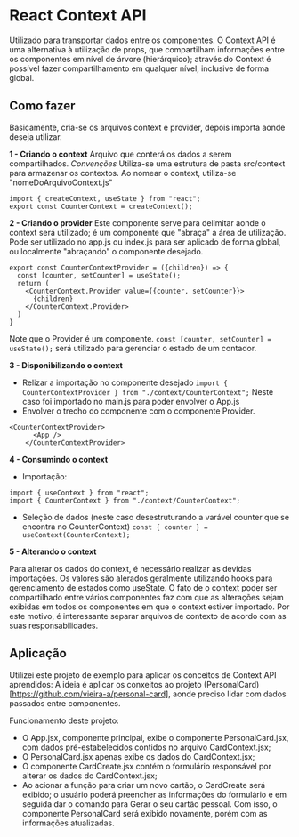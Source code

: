 # React Context API
Utilizado para transportar dados entre os componentes.
O Context API é uma alternativa à utilização de props, que compartilham informações entre os componentes em nível de árvore (hierárquico); através do Context é possível fazer compartilhamento em qualquer nível, inclusive de forma global.

## Como fazer
Basicamente, cria-se os arquivos context e provider, depois importa aonde deseja utilizar.

**1 - Criando o context**
Arquivo que conterá os dados a serem compartilhados.
*Convenções*
Utiliza-se uma estrutura de pasta src/context para armazenar os contextos.
Ao nomear o context, utiliza-se "nomeDoArquivoContext.js"

```
import { createContext, useState } from "react";
export const CounterContext = createContext();
```

**2 - Criando o provider**
Este componente serve para delimitar aonde o context será utilizado; é um componente que "abraça" a área de utilização. Pode ser utilizado no app.js ou index.js para ser aplicado de forma global, ou localmente "abraçando" o componente desejado.

```
export const CounterContextProvider = ({children}) => {
  const [counter, setCounter] = useState();
  return (
    <CounterContext.Provider value={{counter, setCounter}}>
      {children}
    </CounterContext.Provider>
  )
}
```
Note que o Provider é um componente.
`const [counter, setCounter] = useState();` será utilizado para gerenciar o estado de um contador.

**3 - Disponibilizando o context**
- Relizar a importação no componente desejado `import { CounterContextProvider } from "./context/CounterContext";` Neste caso foi importado no main.js para poder envolver o App.js
- Envolver o trecho do componente com o componente Provider.
```
<CounterContextProvider>
      <App />
    </CounterContextProvider>
```

**4 - Consumindo o context**

- Importação:
```
import { useContext } from "react";
import { CounterContext } from "./context/CounterContext";
```
- Seleção de dados (neste caso desestruturando a varável counter que se encontra no CounterContext)
`const { counter } = useContext(CounterContext);`

**5 - Alterando o context**

Para alterar os dados do context, é necessário realizar as devidas importações. Os valores são alerados geralmente utilizando hooks para gerenciamento de estados como useState.
O fato de o context poder ser compartilhado entre vários componentes faz com que as alterações sejam exibidas em todos os componentes em que o context estiver importado. Por este motivo, é interessante separar arquivos de contexto de acordo com as suas responsabilidades.

## Aplicação
Utilizei este projeto de exemplo para aplicar os conceitos de Context API aprendidos:
A ideia é aplicar os conxeitos ao projeto (PersonalCard)[https://github.com/vieira-a/personal-card], aonde preciso lidar com dados passados entre componentes.

Funcionamento deste projeto:
- O App.jsx, componente principal, exibe o componente PersonalCard.jsx, com dados pré-estabelecidos contidos no arquivo CardContext.jsx;
- O PersonalCard.jsx apenas exibe os dados do CardContext.jsx;
- O componente CardCreate.jsx contém o formulário responsável por alterar os dados do CardContext.jsx; 
- Ao acionar a função para criar um novo cartão, o CardCreate será exibido; o usuário poderá preencher as informações do formulário e em seguida dar o comando para Gerar o seu cartão pessoal. Com isso, o componente PersonalCard será exibido novamente, porém com as informações atualizadas.
